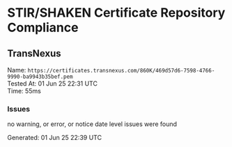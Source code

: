 # STIR/SHAKEN Certificate Repository Compliance

## TransNexus

Name: `https://certificates.transnexus.com/860K/469d57d6-7598-4766-9990-ba9943b35bef.pem`\
Tested At: 01 Jun 25 22:31 UTC\
Time: 55ms

### Issues

no warning, or error, or notice date level issues were found

Generated: 01 Jun 25 22:39 UTC